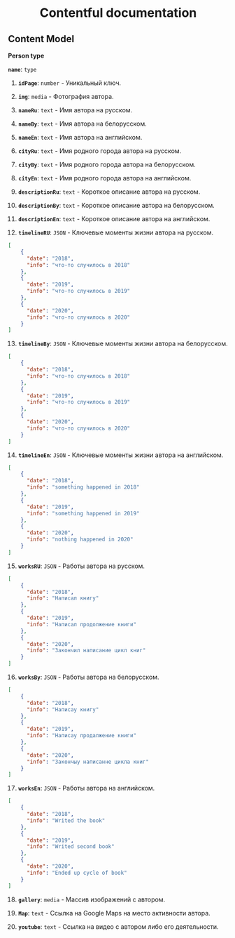 <h1 align="center">
  Contentful documentation
</h1>

## Content Model

**Person type**

 **`name`**: `type`

1.  **`idPage`**: `number` - Уникальный ключ.

2.  **`img`**: `media` - Фотография автора.

3.  **`nameRu`**: `text` - Имя автора на русском.

4.  **`nameBy`**: `text` - Имя автора на белорусском.

5.  **`nameEn`**: `text` - Имя автора на английском.

6.  **`cityRu`**: `text` - Имя родного города автора на русском.

7.  **`cityBy`**: `text` - Имя родного города автора на белорусском.

8.  **`cityEn`**: `text` - Имя родного города автора на английском.

9.  **`descriptionRu`**: `text` - Короткое описание автора на русском.

10.  **`descriptionBy`**: `text` - Короткое описание автора на белорусском.

11.  **`descriptionEn`**: `text` - Короткое описание автора на английском.

12.  **`timelineRU`**: `JSON` - Ключевые моменты жизни автора на русском.

  ```json
  [
      {
        "date": "2018",
        "info": "что-то случилось в 2018"
      },
      {
        "date": "2019",
        "info": "что-то случилось в 2019"
      },
      {
        "date": "2020",
        "info": "что-то случилось в 2020"
      }
  ]
  ```

13.  **`timelineBy`**: `JSON` - Ключевые моменты жизни автора на белорусском.

  ```json
  [
      {
        "date": "2018",
        "info": "что-то случилось в 2018"
      },
      {
        "date": "2019",
        "info": "что-то случилось в 2019"
      },
      {
        "date": "2020",
        "info": "что-то случилось в 2020"
      }
  ]
  ```

14.  **`timelineEn`**: `JSON` - Ключевые моменты жизни автора на английском.
  ```json
  [
      {
        "date": "2018",
        "info": "something happened in 2018"
      },
      {
        "date": "2019",
        "info": "something happened in 2019"
      },
      {
        "date": "2020",
        "info": "nothing happened in 2020"
      }
  ]
  ```

15.  **`worksRU`**: `JSON` - Работы автора на русском.

  ```json
  [
      {
        "date": "2018",
        "info": "Написал книгу"
      },
      {
        "date": "2019",
        "info": "Написал продолжение книги"
      },
      {
        "date": "2020",
        "info": "Закончил написание цикл книг"
      }
  ]
  ```

16.  **`worksBy`**: `JSON` - Работы автора на белорусском.

  ```json
  [
      {
        "date": "2018",
        "info": "Написау книгу"
      },
      {
        "date": "2019",
        "info": "Написау продалжение книги"
      },
      {
        "date": "2020",
        "info": "Закончыу написанне цикла книг"
      }
  ]
  ```

17.  **`worksEn`**: `JSON` - Работы автора на английском.
  ```json
  [
      {
        "date": "2018",
        "info": "Writed the book"
      },
      {
        "date": "2019",
        "info": "Writed second book"
      },
      {
        "date": "2020",
        "info": "Ended up cycle of book"
      }
  ]
  ```

18.  **`gallery`**: `media` - Массив изображений с автором.

19.  **`Map`**: `text` - Cсылка на Google Maps на место активности автора.

20.  **`youtube`**: `text` - Ссылка на видео с автором либо его деятельности.

